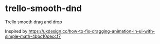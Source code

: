 # trello-smooth-dnd
Trello smooth drag and drop

Inspired by https://uxdesign.cc/how-to-fix-dragging-animation-in-ui-with-simple-math-4bbc10deccf7
